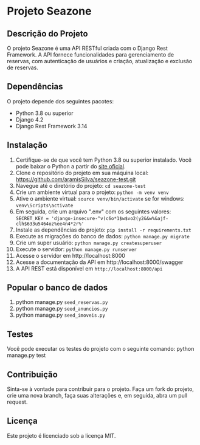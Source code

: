 # Projeto Seazone

## Descrição do Projeto

O projeto Seazone é uma API RESTful criada com o Django Rest Framework. A API fornece funcionalidades para gerenciamento de reservas, com autenticação de usuários e criação, atualização e exclusão de reservas.

## Dependências

O projeto depende dos seguintes pacotes:

- Python 3.8 ou superior
- Django 4.2
- Django Rest Framework 3.14

## Instalação

1. Certifique-se de que você tem Python 3.8 ou superior instalado. Você pode baixar o Python a partir do [site oficial](https://www.python.org/downloads/).
2. Clone o repositório do projeto em sua máquina local: https://github.com/aramisSilva/seazone-test.git
3. Navegue até o diretório do projeto: `cd seazone-test`
4. Crie um ambiente virtual para o projeto: `python -m venv venv`
5. Ative o ambiente virtual: `source venv/bin/activate` se for windows: `venv\Scripts\activate`
6. Em seguida, crie um arquivo ".env" com os seguintes valores: `SECRET_KEY = 'django-insecure-^v(c6o*1$w$vo2(y2&&w%&ajf-clh$633u5464oz%ee4n4*2r%'`
6. Instale as dependências do projeto: `pip install -r requirements.txt`
7. Execute as migrações do banco de dados: `python manage.py migrate`
8. Crie um super usuário: `python manage.py createsuperuser`
9. Execute o servidor: `python manage.py runserver`
10. Acesse o servidor em http://localhost:8000
11. Acesse a documentação da API em http://localhost:8000/swagger
12. A API REST está disponível em `http://localhost:8000/api`

## Popular o banco de dados

1. python manage.py `seed_reservas.py`
2. python manage.py `seed_anuncios.py`
3. python manage.py `seed_imoveis.py`

## Testes
Você pode executar os testes do projeto com o seguinte comando:
python manage.py test

## Contribuição

Sinta-se à vontade para contribuir para o projeto. Faça um fork do projeto, crie uma nova branch, faça suas alterações e, em seguida, abra um pull request.

## Licença

Este projeto é licenciado sob a licença MIT.


